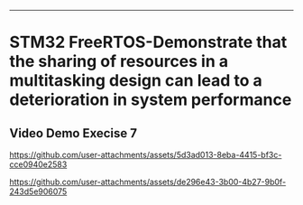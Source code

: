 
---

# STM32 FreeRTOS-Demonstrate that the sharing of resources in a multitasking design can lead to a deterioration in system performance


## Video Demo Execise 7
https://github.com/user-attachments/assets/5d3ad013-8eba-4415-bf3c-cce0940e2583

https://github.com/user-attachments/assets/de296e43-3b00-4b27-9b0f-243d5e906075
